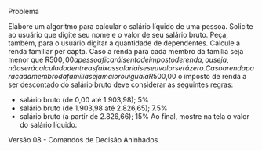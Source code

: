Problema

Elabore um algoritmo para calcular o salário líquido de uma pessoa.
Solicite ao usuário que digite seu nome e o valor de seu salário bruto.
Peça, também, para o usuário digitar a quantidade de dependentes.
Calcule a renda familiar per capta.
Caso a renda para cada membro da família seja menor que R$500,00 a pessoa ficará isenta de imposto de renda, ou seja, não será calculado dentre as faixas salariais e seu valor será zero.
Caso a renda para cada membro da família seja maior ou igual a R$500,00 o imposto de renda a ser descontado do salário bruto deve considerar as seguintes regras:
* salário bruto (de 0,00 até 1.903,98); 5%
* salário bruto (de 1.903,98 até 2.826,65); 7.5%
* salário bruto (a partir de 2.826,66); 15%
Ao final, mostre na tela o valor do salário líquido.

Versão 08 - Comandos de Decisão Aninhados
